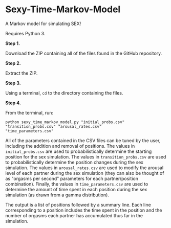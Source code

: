 Sexy-Time-Markov-Model
======================

A Markov model for simulating SEX!

<p>Requires Python 3.</p>

<p><b>Step 1.</b></p>

Download the ZIP containing all of the files found in the GitHub repository.

<p><b>Step 2.</b></p>

Extract the ZIP.

<p><b>Step 3.</b></p>

Using a terminal, <code>cd</code> to the directory containing the files.

<p><b>Step 4.</b></p>

From the terminal, run:

<code>python sexy_time_markov_model.py "initial_probs.csv" "transition_probs.csv" "arousal_rates.csv" "time_parameters.csv"</code>

<p>All of the parameters contained in the CSV files can be tuned by the user, including the addition and removal of positions. The values in <code>initial_probs.csv</code> are used to probabilistically determine the starting position for the sex simulation. The values in <code>transition_probs.csv</code> are used to probabilistically determine the position changes during the sex simulation. The values in <code>arousal_rates.csv</code> are used to modify the arousal level of each partner during the sex simulation (they can also be thought of as "orgasms per second" parameters for each partner/position combination). Finally, the values in <code>time_parameters.csv</code> are used to determine the amount of time spent in each position during the sex simulation (as drawn from a gamma distribution).</p>

<p>The output is a list of positions followed by a summary line. Each line corresponding to a position includes the time spent in the position and the number of orgasms each partner has accumulated thus far in the simulation.</p>
